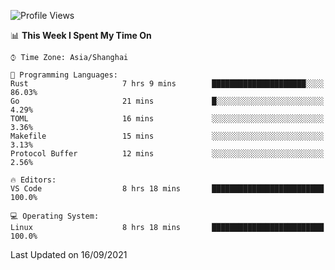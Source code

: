 <!--START_SECTION:waka-->
![Profile Views](http://img.shields.io/badge/Profile%20Views-1-blue)

📊 **This Week I Spent My Time On** 

```text
⌚︎ Time Zone: Asia/Shanghai

💬 Programming Languages: 
Rust                     7 hrs 9 mins        █████████████████████░░░░   86.03% 
Go                       21 mins             █░░░░░░░░░░░░░░░░░░░░░░░░   4.29% 
TOML                     16 mins             ░░░░░░░░░░░░░░░░░░░░░░░░░   3.36% 
Makefile                 15 mins             ░░░░░░░░░░░░░░░░░░░░░░░░░   3.13% 
Protocol Buffer          12 mins             ░░░░░░░░░░░░░░░░░░░░░░░░░   2.56%

🔥 Editors: 
VS Code                  8 hrs 18 mins       █████████████████████████   100.0%

💻 Operating System: 
Linux                    8 hrs 18 mins       █████████████████████████   100.0%

```


 Last Updated on 16/09/2021
<!--END_SECTION:waka-->
